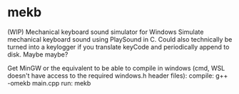 # mekb
(WIP) Mechanical keyboard sound simulator for Windows
Simulate mechanical keyboard sound using PlaySound in C. Could also technically be turned into a keylogger if you translate keyCode and periodically append to disk. Maybe maybe?

Get MinGW or the equivalent to be able to compile in windows (cmd, WSL doesn't have access to the required windows.h header files):
compile: g++ -omekb main.cpp
run: mekb
